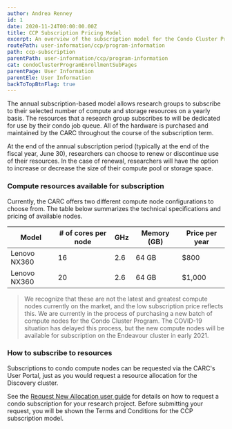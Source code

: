 ```yaml
---
author: Andrea Renney
id: 1
date: 2020-11-24T00:00:00.00Z
title: CCP Subscription Pricing Model
excerpt: An overview of the subscription model for the Condo Cluster Program (CCP).
routePath: user-information/ccp/program-information
path: ccp-subscription
parentPath: user-information/ccp/program-information
cat: condoClusterProgramEnrollmentSubPages
parentPage: User Information
parentEle: User Information
backToTopBtnFlag: true
---
```


The annual subscription-based model allows research groups to subscribe to their selected number of compute and storage resources on a yearly basis. The resources that a research group subscribes to will be dedicated for use by their condo job queue. All of the hardware is purchased and maintained by the CARC throughout the course of the subscription term.

At the end of the annual subscription period (typically at the end of the fiscal year, June 30), researchers can choose to renew or discontinue use of their resources. In the case of renewal, researchers will have the option to increase or decrease the size of their compute pool or storage space. 

### Compute resources available for subscription

Currently, the CARC offers two different compute node configurations to choose from. The table below summarizes the technical specifications and pricing of available nodes.

| Model | # of cores per node | GHz | Memory (GB) | Price per year |
|-|-|-|-|-|
| Lenovo NX360 | 16 | 2.6 | 64 GB | $800 |
| Lenovo NX360 | 20 | 2.6 | 64 GB | $1,000 |

> We recognize that these are not the latest and greatest compute nodes currently on the market, and the low subscription price reflects this. We are currently in the process of purchasing a new batch of compute nodes for the Condo Cluster Program. The COVID-19 situation has delayed this process, but the new compute nodes will be available for subscription on the Endeavour cluster in early 2021. 

### How to subscribe to resources

Subscriptions to condo compute nodes can be requested via the CARC's User Portal, just as you would request a resource allocation for the Discovery cluster.

See the [Request New Allocation user guide](/user-information/user-guides/research-computing-user-portal/request-new-allocation) for details on how to request a condo subscription for your research project. Before submitting your request, you will be shown the Terms and Conditions for the CCP subscription model.
